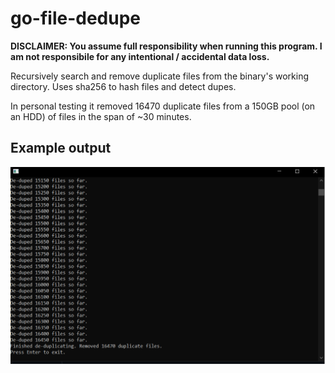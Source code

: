 # go-file-dedupe

**DISCLAIMER:
You assume full responsibility when running this program. I am not responsibile for any intentional / accidental data loss.**

Recursively search and remove duplicate files from the binary's working directory. Uses sha256 to hash files and detect dupes. 

In personal testing it removed 16470 duplicate files from a 150GB pool (on an HDD) of files in the span of ~30 minutes.

## Example output
![dedupe cli output](dedupe-dialog.png)
